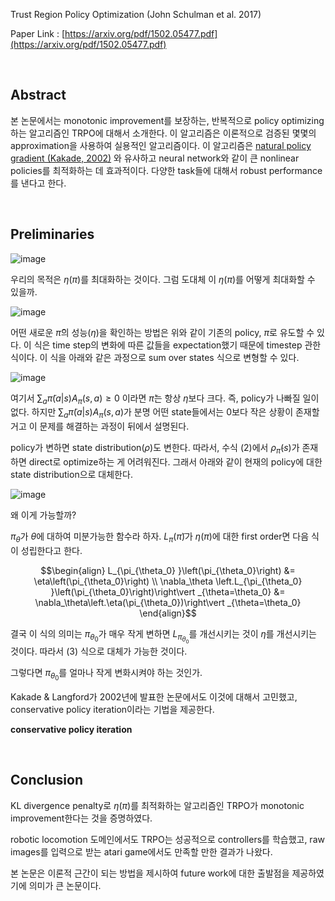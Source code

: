 

Trust Region Policy Optimization (John Schulman  et al. 2017)

Paper Link : [https://arxiv.org/pdf/1502.05477.pdf](https://arxiv.org/pdf/1502.05477.pdf)

<br />

## Abstract

본 논문에서는  monotonic improvement를 보장하는, 반복적으로 policy optimizing하는 알고리즘인 TRPO에 대해서 소개한다. 이 알고리즘은 이론적으로 검증된 몇몇의 approximation을 사용하여 실용적인 알고리즘이다. 이 알고리즘은 [natural policy gradient (Kakade, 2002)](http://papers.nips.cc/paper/2073-a-natural-policy-gradient.pdf) 와 유사하고 neural network와 같이 큰 nonlinear policies를 최적화하는 데 효과적이다. 다양한 task들에 대해서 robust performance를 낸다고 한다.

<br />

## Preliminaries

![image](https://user-images.githubusercontent.com/59254578/73845521-2f8f3580-4866-11ea-9337-fba9adf84f5e.png)

우리의 목적은 $\eta(\pi)$를 최대화하는 것이다. 그럼 도대체 이 $\eta(\pi)$를 어떻게 최대화할 수 있을까.



![image](https://user-images.githubusercontent.com/59254578/73845798-bba15d00-4866-11ea-8fbf-3743b6e6c52b.png)

어떤 새로운 $\tilde\pi$의 성능($\eta$)을 확인하는 방법은 위와 같이 기존의 policy, $\pi$로 유도할 수 있다. 이 식은  time step의 변화에 따른 값들을 expectation했기 때문에 timestep 관한 식이다. 이 식을 아래와 같은 과정으로 sum over states 식으로 변형할 수 있다.

![image](https://user-images.githubusercontent.com/59254578/73846313-aed13900-4867-11ea-971d-0f0be4b24559.png)

여기서 $\sum_a\tilde\pi(a\vert s) A_\pi(s,a) \geq 0$ 이라면 $\tilde\pi$는 항상 $\eta$보다 크다. 즉, policy가 나빠질 일이 없다. 하지만 $\sum_a\tilde\pi(a\vert s) A_\pi(s,a)$가 분명 어떤 state들에서는 0보다 작은 상황이 존재할 거고 이 문제를 해결하는 과정이 뒤에서 설명된다.

policy가 변하면 state distribution($\rho$)도 변한다. 따라서, 수식 (2)에서 $\rho_\tilde\pi(s)$가 존재하면 direct로 optimize하는 게 어려워진다. 그래서 아래와 같이 현재의 policy에 대한 state distribution으로 대체한다.

![image](https://user-images.githubusercontent.com/59254578/73847426-9e21c280-4869-11ea-83ed-64f3cc996dbc.png)

왜 이게 가능할까?

$\pi_\theta$가 $\theta$에 대하여 미분가능한 함수라 하자. $L_\pi\left(\tilde\pi\right)$가 $\eta(\pi)$에 대한 first order면 다음 식이 성립한다고 한다.

$$\begin{align} L_{\pi_{\theta_0} }\left(\pi_{\theta_0}\right) &= \eta\left(\pi_{\theta_0}\right) \\ \nabla_\theta \left.L_{\pi_{\theta_0} }\left(\pi_{\theta_0}\right)\right\vert _{\theta=\theta_0} &= \nabla_\theta\left.\eta(\pi_{\theta_0})\right\vert _{\theta=\theta_0} \end{align}$$

결국 이 식의 의미는 $\pi_{\theta_0}$가 매우 작게 변하면 $L_{\pi_{\theta_0} }$를 개선시키는 것이 $\eta$를 개선시키는 것이다. 따라서 (3) 식으로 대체가 가능한 것이다.

  

그렇다면 $\pi_{\theta_0}$를 얼마나 작게 변화시켜야 하는 것인가.

Kakade & Langford가 2002년에 발표한 논문에서도 이것에 대해서 고민했고, conservative policy iteration이라는 기법을 제공한다.

**conservative policy iteration**



<br />

## Conclusion

KL divergence penalty로 $\eta(\pi)$를 최적화하는 알고리즘인 TRPO가 monotonic improvement한다는 것을 증명하였다.

robotic locomotion 도메인에서도 TRPO는 성공적으로 controllers를 학습했고, raw images를 입력으로 받는 atari game에서도 만족할 만한 결과가 나왔다.

본 논문은 이론적 근간이 되는 방법을 제시하여 future work에 대한 출발점을 제공하였기에 의미가 큰 논문이다.



